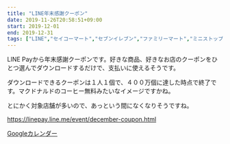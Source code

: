 ```yaml
---
title: "LINE年末感謝クーポン"
date: 2019-11-26T20:58:51+09:00
start: 2019-12-01
end: 2019-12-31
tags: ["LINE","セイコーマート","セブンイレブン","ファミリーマート","ミニストップ","ローソン","くら寿司","スシロー","松屋","吉野家","リンガーハット","ウエルシア","ココカラファイン","サンドラッグ","ツルハ","サミット","ライフ","ゲオ","ツタヤ"]
---
```


LINE Payから年末感謝クーポンです。好きな商品、好きなお店のクーポンをひとつ選んでダウンロードするだけで、支払いに使えるそうです。

ダウンロードできるクーポンは１人１個で、４００万個に達した時点で終了です。マクドナルドのコーヒー無料みたいなイメージですかね。

とにかく対象店舗が多いので、あっという間になくなりそうですね。

https://linepay.line.me/event/december-coupon.html


[Googleカレンダー](http://www.google.com/calendar/event?action=TEMPLATE&text=LINE%E5%B9%B4%E6%9C%AB%E6%84%9F%E8%AC%9D%E3%82%AF%E3%83%BC%E3%83%9D%E3%83%B3&dates=20191201/20191231&details=https://pokanpo.com/posts/20191231_line_december/)

